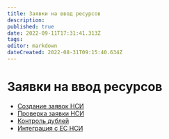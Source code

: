 ```yaml
---
title: Заявки на ввод ресурсов
description: 
published: true
date: 2022-09-11T17:31:41.313Z
tags: 
editor: markdown
dateCreated: 2022-08-31T09:15:40.634Z
---
```


# Заявки на ввод ресурсов

* [Создание заявок НСИ](zayavki-na-vvod-i-korrektirovku-resursov.md)
* [Проверка заявки НСИ](proverka-zayavki-nsi/)
* [Контроль дублей](kontrol-dublei-po-biznes-processu.md)
* [Интеграция с ЕС НСИ](integraciya-s-es-nsi/)

